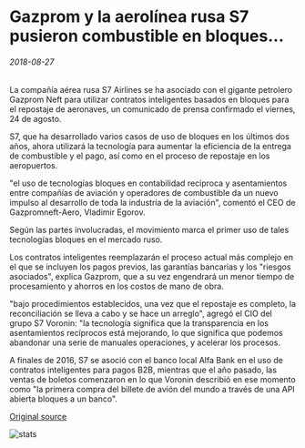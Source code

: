 # Gazprom y la aerolínea rusa S7 pusieron combustible en bloques...

###### 2018-08-27

La compañía aérea rusa S7 Airlines se ha asociado con el gigante petrolero Gazprom Neft para utilizar contratos inteligentes basados en bloques para el repostaje de aeronaves, un comunicado de prensa confirmado el viernes, 24 de agosto.

S7, que ha desarrollado varios casos de uso de bloques en los últimos dos años, ahora utilizará la tecnología para aumentar la eficiencia de la entrega de combustible y el pago, así como en el proceso de repostaje en los aeropuertos.

"el uso de tecnologías bloques en contabilidad recíproca y asentamientos entre compañías de aviación y operadores de combustible da un nuevo impulso al desarrollo de toda la industria de la aviación", comentó el CEO de Gazpromneft-Aero, Vladimir Egorov.

Según las partes involucradas, el movimiento marca el primer uso de tales tecnologías bloques en el mercado ruso.

Los contratos inteligentes reemplazarán el proceso actual más complejo en el que se incluyen los pagos previos, las garantías bancarias y los "riesgos asociados", explica Gazprom, que a su vez engendrará un menor tiempo de procesamiento y ahorros en los costos de mano de obra.

"bajo procedimientos establecidos, una vez que el repostaje es completo, la reconciliación se lleva a cabo y se hace un arreglo", agregó el CIO del grupo S7 Voronin: "la tecnología significa que la transparencia en los asentamientos recíprocos está mejorando, lo que significa que podemos abandonar una serie de manuales operaciones, y acelerar los procesos.

A finales de 2016, S7 se asoció con el banco local Alfa Bank en el uso de contratos inteligentes para pagos B2B, mientras que el año pasado, las ventas de boletos comenzaron en lo que Voronin describió en ese momento como "la primera compra del billete de avión del mundo a través de una API abierta bloques a un banco".

[Original source](https://cointelegraph.com/news/gazprom-and-russian-airline-s7-put-aircraft-fuelling-on-blockchain-in-domestic-first)

![stats](https://c.statcounter.com/11760860/0/a89fa40b/1/ "stats")